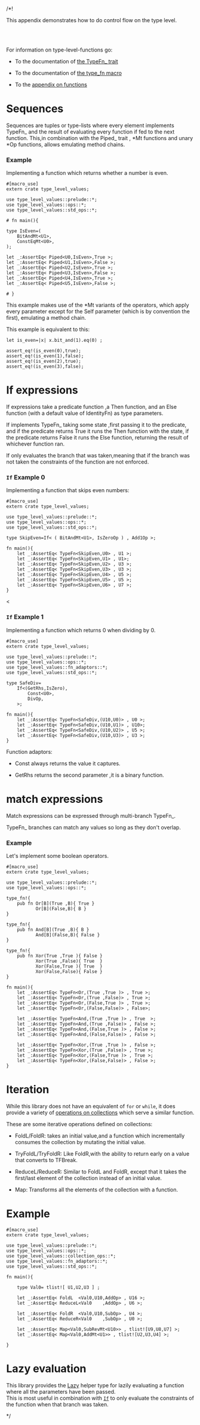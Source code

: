 /*!

This appendix demonstrates how to do control flow on the type level.

<br><br>

For information on type-level-functions go:

- To the documentation of [the TypeFn_ trait](../../type_fn/trait.TypeFn_.html)

- To the documentation of [the type_fn macro](../../macro.type_fn.html)

- To the [appendix on functions](../appendix_functions/index.html)


# Sequences

Sequences are tuples or type-lists where every element implements TypeFn_ and
the result of evaluating every function if fed to the next function.
This,in combination with the Piped_ trait , \*Mt functions and unary \*Op functions,
allows emulating method chains.


### Example

Implementing a function which returns whether a number is even.

```
#[macro_use]
extern crate type_level_values;

use type_level_values::prelude::*;
use type_level_values::ops::*;
use type_level_values::std_ops::*;

# fn main(){

type IsEven=(
    BitAndMt<U1>,
    ConstEqMt<U0>,
);

let _:AssertEq< Piped<U0,IsEven>,True >;
let _:AssertEq< Piped<U1,IsEven>,False >;
let _:AssertEq< Piped<U2,IsEven>,True >;
let _:AssertEq< Piped<U3,IsEven>,False >;
let _:AssertEq< Piped<U4,IsEven>,True >;
let _:AssertEq< Piped<U5,IsEven>,False >;

# }

```

This example makes use of the \*Mt variants of the operators,
which apply every parameter except for the Self parameter (which is by convention the first),
emulating a method chain.

This example is equivalent to this:
```ignore
let is_even=|x| x.bit_and(1).eq(0) ;

assert_eq!(is_even(0),true);
assert_eq!(is_even(1),false);
assert_eq!(is_even(2),true);
assert_eq!(is_even(3),false);
```


# If expressions

If expressions take a predicate function ,a Then function,
and an Else  function (with a default value of IdentityFn) as type parameters.

If implements TypeFn_ taking some state ,first passing it to the predicate,
and if the predicate returns True it runs the Then function with the state,
if the predicate returns False it runs the Else function,
returning the result of whichever function ran.

If only evaluates the branch that was taken,meaning that if the branch 
was not taken the constraints of the function are not enforced.

### `If` Example 0

Implementing a function that skips even numbers:

```
#[macro_use]
extern crate type_level_values;

use type_level_values::prelude::*;
use type_level_values::ops::*;
use type_level_values::std_ops::*;

type SkipEven=If< ( BitAndMt<U1>, IsZeroOp ) , Add1Op >;

fn main(){
    let _:AssertEq< TypeFn<SkipEven,U0> , U1 >;
    let _:AssertEq< TypeFn<SkipEven,U1> , U1>;
    let _:AssertEq< TypeFn<SkipEven,U2> , U3 >;
    let _:AssertEq< TypeFn<SkipEven,U3> , U3 >;
    let _:AssertEq< TypeFn<SkipEven,U4> , U5 >;
    let _:AssertEq< TypeFn<SkipEven,U5> , U5 >;
    let _:AssertEq< TypeFn<SkipEven,U6> , U7 >;
}
```
<
### `If` Example 1

Implementing a function which returns 0 when dividing by 0.

```
#[macro_use]
extern crate type_level_values;

use type_level_values::prelude::*;
use type_level_values::ops::*;
use type_level_values::fn_adaptors::*;
use type_level_values::std_ops::*;

type SafeDiv=
    If<(GetRhs,IsZero),
        Const<U0>,
        DivOp,
    >;

fn main(){
    let _:AssertEq< TypeFn<SafeDiv,(U10,U0)> , U0 >;
    let _:AssertEq< TypeFn<SafeDiv,(U10,U1)> , U10>;
    let _:AssertEq< TypeFn<SafeDiv,(U10,U2)> , U5 >;
    let _:AssertEq< TypeFn<SafeDiv,(U10,U3)> , U3 >;
}

```

Function adaptors:

- Const always returns the value it captures.

- GetRhs returns the second parameter ,it is a binary function.


# match expressions

Match expressions can be expressed through multi-branch TypeFn_.

TypeFn_ branches can match any values so long as they don't overlap.

### Example 

Let's implement some boolean operators.

```
#[macro_use]
extern crate type_level_values;
 
use type_level_values::prelude::*;
use type_level_values::ops::*;

type_fn!{
    pub fn Or[B](True ,B){ True }
           Or[B](False,B){ B }
}

type_fn!{
    pub fn And[B](True ,B){ B }
           And[B](False,B){ False }
}

type_fn!{
    pub fn Xor(True ,True ){ False }
           Xor(True ,False){ True  }
           Xor(False,True ){ True  }
           Xor(False,False){ False }
}

fn main(){
    let _:AssertEq< TypeFn<Or,(True ,True )> , True >;
    let _:AssertEq< TypeFn<Or,(True ,False)> , True >;
    let _:AssertEq< TypeFn<Or,(False,True )> , True >;
    let _:AssertEq< TypeFn<Or,(False,False)> , False>;
    
    let _:AssertEq< TypeFn<And,(True ,True )> , True  >;
    let _:AssertEq< TypeFn<And,(True ,False)> , False >;
    let _:AssertEq< TypeFn<And,(False,True )> , False >;
    let _:AssertEq< TypeFn<And,(False,False)> , False >;

    let _:AssertEq< TypeFn<Xor,(True ,True )> , False >;
    let _:AssertEq< TypeFn<Xor,(True ,False)> , True >;
    let _:AssertEq< TypeFn<Xor,(False,True )> , True >;
    let _:AssertEq< TypeFn<Xor,(False,False)> , False >;
}

```

# Iteration

While this library does not have an equivalent of `for` or `while`,
it does provide a variety of [operations on collections](../../collection_ops/index.html)
which serve a similar function.

These are some iterative operations defined on collections:

- FoldL/FoldR: 
    takes an initial value,and a function which incrementally consumes the collection 
    by mutating the initial value.

- TryFoldL/TryFoldR: 
    Like FoldR,with the ability to return early on a value that converts to TFBreak.

- ReduceL/ReduceR: 
    Similar to FoldL and FoldR,
    except that it takes the first/last element of the collection instead of an initial value.

- Map:
    Transforms all the elements of the collection with a function.

# Example 

```
#[macro_use]
extern crate type_level_values;
 
use type_level_values::prelude::*;
use type_level_values::ops::*;
use type_level_values::collection_ops::*;
use type_level_values::fn_adaptors::*;
use type_level_values::std_ops::*;

fn main(){

    type Val0= tlist![ U1,U2,U3 ] ;

    let _:AssertEq< FoldL  <Val0,U10,AddOp> , U16 >;
    let _:AssertEq< ReduceL<Val0    ,AddOp> , U6 >;
    
    let _:AssertEq< FoldR  <Val0,U10,SubOp> , U4 >;
    let _:AssertEq< ReduceR<Val0    ,SubOp> , U0 >;

    let _:AssertEq< Map<Val0,SubRevMt<U10>> , tlist![U9,U8,U7] >;
    let _:AssertEq< Map<Val0,AddMt<U1>> , tlist![U2,U3,U4] >;
    
}

```


# Lazy evaluation

This library provides the [Lazy](../../ops/control_flow/struct.Lazy.html) 
helper type for lazily evaluating a function where all the parameters have been passed.
<br>
This is most useful in combination with 
[`If`](../../ops/control_flow/struct.If.html) to only evaluate the constraints of 
the function when that branch was taken.









*/